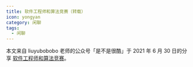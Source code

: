 ```yaml
---
title: 软件工程师和算法竞赛（转载）
icon: yongyan
category: 闲聊
tags:
  - 闲聊
---
```


本文来自 liuyubobobo 老师的公众号「是不是很酷」于 2021 年 6 月 30 日的分享 [软件工程师和算法竞赛](https://mp.weixin.qq.com/s/M7dYogVo5b-7m0ScDaGP3A)。